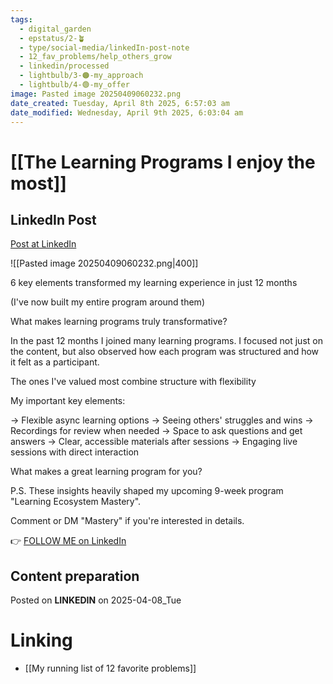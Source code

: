 ```yaml
---
tags:
  - digital_garden
  - epstatus/2-🪴
  - type/social-media/linkedIn-post-note
  - 12_fav_problems/help_others_grow
  - linkedin/processed
  - lightbulb/3-🟠-my_approach
  - lightbulb/4-🟢-my_offer
image: Pasted image 20250409060232.png
date_created: Tuesday, April 8th 2025, 6:57:03 am
date_modified: Wednesday, April 9th 2025, 6:03:04 am
---
```

# [[The Learning Programs I enjoy the most]]
## LinkedIn Post
[Post at LinkedIn](https://www.linkedin.com/posts/sebastiankamilli_6-key-elements-transformed-my-learning-experience-activity-7315253125269893122-bhde?utm_source=share&utm_medium=member_desktop&rcm=ACoAAA1M1pkBgWCYPhT45EpfLiHzViQqRWNCIv4)

![[Pasted image 20250409060232.png|400]]

6 key elements transformed my learning experience in just 12 months

(I've now built my entire program around them)

What makes learning programs truly transformative?

In the past 12 months I joined many learning programs. 
I focused not just on the content, but also observed how each program was structured and how it felt as a participant.

The ones I've valued most combine structure with flexibility

My important key elements:

→ Flexible async learning options
→ Seeing others' struggles and wins
→ Recordings for review when needed
→ Space to ask questions and get answers
→ Clear, accessible materials after sessions
→ Engaging live sessions with direct interaction

What makes a great learning program for you?

P.S.
These insights heavily shaped my upcoming 9-week program "Learning Ecosystem Mastery". 

Comment or DM "Mastery" if you're interested in details.


👉 [FOLLOW ME on LinkedIn](https://www.linkedin.com/comm/mynetwork/discovery-see-all?usecase=PEOPLE_FOLLOWS&followMember=sebastiankamilli)

## Content preparation



Posted on **LINKEDIN** on 2025-04-08_Tue
# Linking
+ [[My running list of 12 favorite problems]]